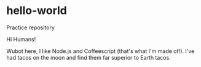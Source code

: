 # hello-world
Practice repository

Hi Humans!

Wubot here, I like Node.js and Coffeescript (that's what I'm made of!).
I've had tacos on the moon and find them far superior to Earth tacos.
